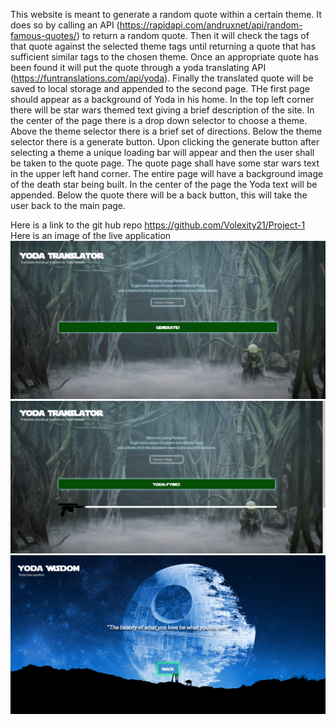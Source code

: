 This website is meant to generate a random quote within a certain theme. It does so by calling an API (https://rapidapi.com/andruxnet/api/random-famous-quotes/) to return a random quote. Then it will check the tags of that quote against the selected theme tags until returning a quote that has sufficient similar tags to the chosen theme. Once an appropriate quote has been found it will put the quote through a yoda translating API (https://funtranslations.com/api/yoda). Finally the translated quote will be saved to local storage and appended to the second page.  THe first page should appear as a background of Yoda in his home. In the top left corner there will be star wars themed text giving a brief description of the site. In the center of the page there is a drop down selector to choose a theme. Above the theme selector there is a brief set of directions. Below the theme selector there is a generate button. Upon clicking the generate button after selecting a theme a unique loading bar will appear and then the user shall be taken to the quote page. The quote page shall have some star wars text in the upper left hand corner. The entire page will have a background image of the death star being built. In the center of the page the Yoda text will be appended. Below the quote there will be a back button, this will take the user back to the main page. 

Here is a link to the git hub repo https://github.com/Volexity21/Project-1
Here is an image of the live application 
![.](./assets/images/Screenshot%202022-12-16%20115124.png)
![.](./assets/images/Screenshot%202022-12-16%20115210.png)
![.](./assets/images/Screenshot%202022-12-16%20115155.png)